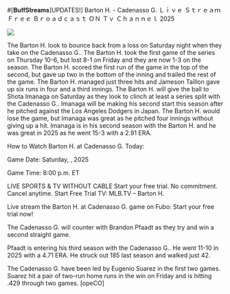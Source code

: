 #[𝐁𝐮𝐟𝐟𝐒𝐭𝐫𝐞𝐚𝐦𝐬]UPDATES!] Barton H. - Cadenasso G. Ｌｉｖｅ Ｓｔｒｅａｍ Ｆｒｅｅ Ｂｒｏａｄｃａｓｔ ＯＮ Ｔｖ Ｃｈａｎｎｅｌ  2025  
  
  
[![](https://i.imgur.com/qSNzIqt.png)](https://movie.rssnews.media/NwMKLPWO.php)  
  
The Barton H. look to bounce back from a loss on Saturday night when they take on the Cadenasso G.. The Barton H. took the first game of the series on Thursday 10-6, but lost 8-1 on Friday and they are now 1-3 on the season. The Barton H. scored the first run of the game in the top of the second, but gave up two in the bottom of the inning and trailed the rest of the game. The Barton H. managed just three hits and Jameson Taillon gave up six runs in four and a third innings. The Barton H. will give the ball to Shota Imanaga on Saturday as they look to clinch at least a series split with the Cadenasso G.. Imanaga will be making his second start this season after he pitched against the Los Angeles Dodgers in Japan. The Barton H. would lose the game, but Imanaga was great as he pitched four innings without giving up a hit. Imanaga is in his second season with the Barton H. and he was great in 2025 as he went 15-3 with a 2.91 ERA.

How to Watch Barton H. at Cadenasso G. Today:

Game Date: Saturday, , 2025

Game Time: 8:00 p.m. ET

LIVE SPORTS & TV WITHOUT CABLE
Start your free trial. No commitment. Cancel anytime.
Start Free Trial
TV: MLB.TV – Barton H.

Live stream the Barton H. at Cadenasso G. game on Fubo: Start your free trial now!

The Cadenasso G. will counter with Brandon Pfaadt as they try and win a second straight game.

Pfaadt is entering his third season with the Cadenasso G.. He went 11-10 in 2025 with a 4.71 ERA. He struck out 185 last season and walked just 42.

The Cadenasso G. have been led by Eugenio Suarez in the first two games. Suarez hit a pair of two-run home runs in the win on Friday and is hitting .429 through two games. [opeCO]
